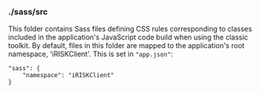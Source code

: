 ### ./sass/src

This folder contains Sass files defining CSS rules corresponding to classes
included in the application's JavaScript code build when using the classic toolkit.
By default, files in this folder are mapped to the application's root namespace, 'iRISKClient'.
This is set in `"app.json"`:

    "sass": {
        "namespace": "iRISKClient"
    }
